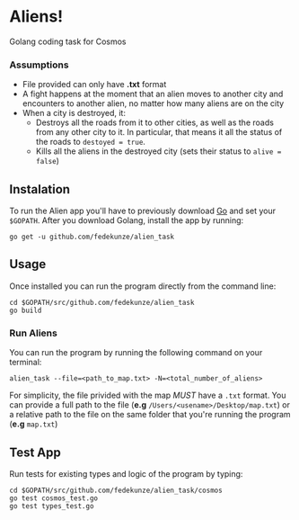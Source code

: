 # Aliens!

Golang coding task for Cosmos

### Assumptions

- File provided can only have __.txt__ format
- A fight happens at the moment that an alien moves to another city and encounters to another alien, no matter how many aliens are on the city
- When a city is destroyed, it:
  - Destroys all the roads from it to other cities, as well as the roads from any other city to it. In particular, that means it all the status of the roads to `destoyed = true`.
  - Kills all the aliens in the destroyed city (sets their status to `alive = false`)

## Instalation

To run the Alien app you'll have to previously download [Go](https://golang.org/) and set your `$GOPATH`.
After you download Golang, install the app by running:

```
go get -u github.com/fedekunze/alien_task
```

## Usage

Once installed you can run the program directly from the command line:

```
cd $GOPATH/src/github.com/fedekunze/alien_task
go build
```

### Run Aliens

You can run the program by running the following command on your terminal:

```
alien_task --file=<path_to_map.txt> -N=<total_number_of_aliens>
```

For simplicity, the file privided with the map *MUST* have a `.txt` format.
You can provide a full path to the file (__e.g__ `/Users/<usename>/Desktop/map.txt`) or a relative path to the file on the same folder that you're running the program (__e.g__ `map.txt`)

## Test App

Run tests for existing types and logic of the program by typing:

```
cd $GOPATH/src/github.com/fedekunze/alien_task/cosmos
go test cosmos_test.go
go test types_test.go
```

